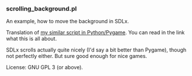 ### scrolling_background.pl

An example, how to move the background in SDLx.

Translation of [my similar script in Python/Pygame](https://github.com/hlubenow/pygame_experiments/tree/main/scrolling_background.py). You can read in the link what this is all about.

SDLx scrolls actually quite nicely (I'd say a bit better than Pygame), though not perfectly either. But sure good enough for nice games.

License: GNU GPL 3 (or above).
